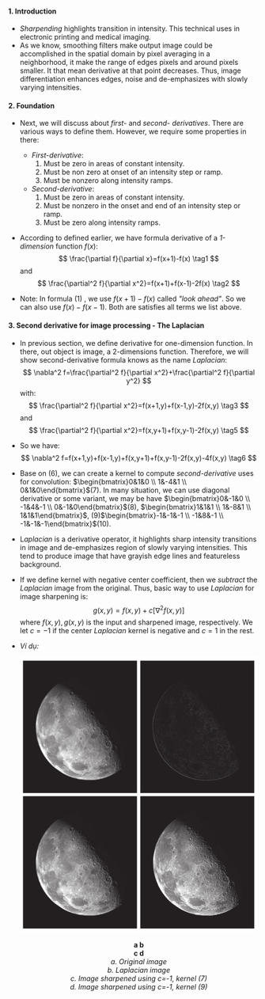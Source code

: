 #### **1. Introduction**

* *Sharpending* highlights transition in intensity. This technical uses in electronic printing and medical imaging.
* As we know, smoothing filters make output image could be accomplished in the spatial domain by pixel averaging in a neighborhood, it make the range of edges pixels and around pixels smaller. It that mean derivative at that point decreases. Thus, image differentiation enhances edges, noise and de-emphasizes with slowly varying intensities.



#### **2. Foundation**

* Next, we will discuss about *first-* and *second- derivatives*. There are various ways to define them. However, we require some properties in there:

  * *First-derivative*:
    1. Must be zero in areas of constant intensity.
    2. Must be non zero at onset of an intensity step or ramp.
    3. Must be nonzero along intensity ramps.
  * *Second-derivative*:
    1. Must be zero in areas of constant intensity.
    2. Must be nonzero in the onset and end of an intensity step or ramp.
    3. Must be zero along intensity ramps.

* According to defined earlier, we have formula derivative of a *1-dimension* function $f(x)$:
  $$
  \frac{\partial f}{\partial x}=f(x+1)-f(x)
  \tag1
  $$
  and
  $$
  \frac{\partial^2 f}{\partial x^2}=f(x+1)+f(x-1)-2f(x) \tag2
  $$

* Note: In formula $(1)$ , we use $f(x+1)-f(x)$ called *"look ahead"*. So we can also use $f(x)-f(x-1)$. Both are satisfies all terms we list above.



#### **3. Second derivative for image processing - The Laplacian**

* In previous section, we define derivative for one-dimension function. In there, out object is image, a 2-dimensions function. Therefore, we will show second-derivative formula knows as the name *Laplacian*:
  $$
  \nabla^2 f=\frac{\partial^2 f}{\partial x^2}+\frac{\partial^2 f}{\partial y^2}
  $$
  with:
  $$
  \frac{\partial^2 f}{\partial x^2}=f(x+1,y)+f(x-1,y)-2f(x,y) \tag3
  $$
  and
  $$
  \frac{\partial^2 f}{\partial x^2}=f(x,y+1)+f(x,y-1)-2f(x,y) \tag5
  $$

* So we have:
  $$
  \nabla^2 f=f(x+1,y)+f(x-1,y)+f(x,y+1)+f(x,y-1)-2f(x,y)-4f(x,y) \tag6
  $$
  

* Base on $(6)$, we can create a kernel to compute *second-derivative* uses for convolution: $\begin{bmatrix}0&1&0 \\ 1&-4&1 \\ 0&1&0\end{bmatrix}$$(7)$. In many situation, we can use diagonal derivative or some variant, we may be have $\begin{bmatrix}0&-1&0 \\ -1&4&-1 \\ 0&-1&0\end{bmatrix}$$(8)$, $\begin{bmatrix}1&1&1 \\ 1&-8&1 \\ 1&1&1\end{bmatrix}$, $(9)$$\begin{bmatrix}-1&-1&-1 \\ -1&8&-1 \\ -1&-1&-1\end{bmatrix}$$(10)$.

* L*aplacian* is a derivative operator, it highlights sharp intensity transitions in image and de-emphasizes region of slowly varying intensities. This tend to produce image that have grayish edge lines and featureless background.

* If we define kernel with negative center coefficient, then we *subtract* the *Laplacian* image from the original. Thus, basic way to use *Laplacian* for image sharpening is:
  $$
  g(x,y)=f(x,y)+c[\nabla^2f(x,y)]
  $$
  where $f(x,y),g(x,y)$ is the input and sharpened image, respectively. We let $c=-1$ if the center *Laplacian* kernel is negative and $c=1$ in the rest.

* *Ví dụ:*

  <p>
      <img src='https://github.com/khoablog/img/blob/master/sharpen.png?raw=true' style='zoom:100%,'>
      <center><b>a b</b></center>
       <center><b>c d</b></center>
      <center><i>a. Original image</i></center>
      <center><i>b. Laplacian image</i></center>
      <center><i>c. Image sharpened using c=-1, kernel (7)</i></center>
      <center><i>d. Image sharpened using c=-1, kernel (9)</i></center>
  </p>
